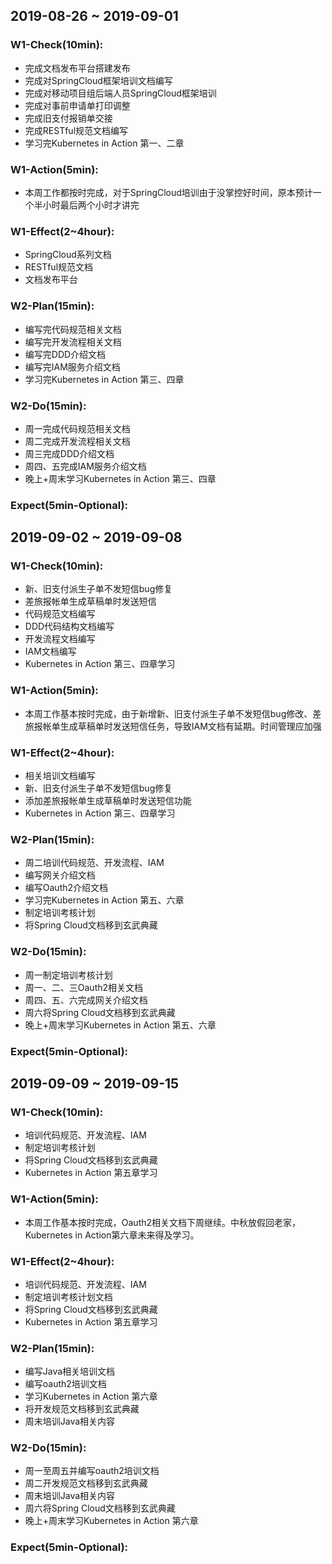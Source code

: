 ## 2019-08-26 ~ 2019-09-01
### W1-Check(10min):

- 完成文档发布平台搭建发布
- 完成对SpringCloud框架培训文档编写
- 完成对移动项目组后端人员SpringCloud框架培训
- 完成对事前申请单打印调整
- 完成旧支付报销单交接
- 完成RESTful规范文档编写
- 学习完Kubernetes in Action 第一、二章

### W1-Action(5min):

- 本周工作都按时完成，对于SpringCloud培训由于没掌控好时间，原本预计一个半小时最后两个小时才讲完
 
### W1-Effect(2~4hour):

- SpringCloud系列文档
- RESTful规范文档
- 文档发布平台
 
### W2-Plan(15min):

- 编写完代码规范相关文档
- 编写完开发流程相关文档
- 编写完DDD介绍文档
- 编写完IAM服务介绍文档
- 学习完Kubernetes in Action 第三、四章
 
### W2-Do(15min):

- 周一完成代码规范相关文档
- 周二完成开发流程相关文档
- 周三完成DDD介绍文档
- 周四、五完成IAM服务介绍文档
- 晚上+周末学习Kubernetes in Action 第三、四章
 
### Expect(5min-Optional):

## 2019-09-02 ~ 2019-09-08
### W1-Check(10min):

- 新、旧支付派生子单不发短信bug修复
- 差旅报帐单生成草稿单时发送短信
- 代码规范文档编写
- DDD代码结构文档编写
- 开发流程文档编写
- IAM文档编写
- Kubernetes in Action 第三、四章学习

### W1-Action(5min):

- 本周工作基本按时完成，由于新增新、旧支付派生子单不发短信bug修改、差旅报帐单生成草稿单时发送短信任务，导致IAM文档有延期。时间管理应加强
 
### W1-Effect(2~4hour):

- 相关培训文档编写
- 新、旧支付派生子单不发短信bug修复
- 添加差旅报帐单生成草稿单时发送短信功能
- Kubernetes in Action 第三、四章学习
 
### W2-Plan(15min):

- 周二培训代码规范、开发流程、IAM
- 编写网关介绍文档
- 编写Oauth2介绍文档
- 学习完Kubernetes in Action 第五、六章
- 制定培训考核计划
- 将Spring Cloud文档移到玄武典藏
 
### W2-Do(15min):

- 周一制定培训考核计划
- 周一、二、三Oauth2相关文档
- 周四、五、六完成网关介绍文档
- 周六将Spring Cloud文档移到玄武典藏
- 晚上+周末学习Kubernetes in Action 第五、六章
 
### Expect(5min-Optional):

## 2019-09-09 ~ 2019-09-15
### W1-Check(10min):

- 培训代码规范、开发流程、IAM
- 制定培训考核计划
- 将Spring Cloud文档移到玄武典藏
- Kubernetes in Action 第五章学习

### W1-Action(5min):

- 本周工作基本按时完成，Oauth2相关文档下周继续。中秋放假回老家，Kubernetes in Action第六章未来得及学习。
 
### W1-Effect(2~4hour):

- 培训代码规范、开发流程、IAM
- 制定培训考核计划文档
- 将Spring Cloud文档移到玄武典藏
- Kubernetes in Action 第五章学习
 
### W2-Plan(15min):
- 编写Java相关培训文档
- 编写oauth2培训文档
- 学习Kubernetes in Action 第六章
- 将开发规范文档移到玄武典藏
- 周末培训Java相关内容
 
### W2-Do(15min):

- 周一至周五并编写oauth2培训文档
- 周二开发规范文档移到玄武典藏
- 周末培训Java相关内容
- 周六将Spring Cloud文档移到玄武典藏
- 晚上+周末学习Kubernetes in Action 第六章
 
### Expect(5min-Optional):